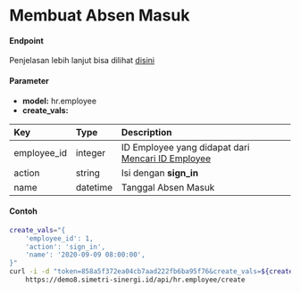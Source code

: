 # Membuat Absen Masuk
#### Endpoint
Penjelasan lebih lanjut bisa dilihat [disini](../list_api/create_data.md)

#### Parameter
- <b>model:</b> hr.employee</br>
- <b>create_vals:</b> </br>

| Key           | Type          | Description                                                                       |
| :---          | :---          | :---                                                                              |
| employee_id   | integer       | ID Employee yang didapat dari [Mencari ID Employee](../search_master/employee.md) |
| action        | string        | Isi dengan <b>sign_in</b>                                                         |
| name          | datetime      | Tanggal Absen Masuk                                                               |

#### Contoh
```bash
create_vals="{
    'employee_id': 1,
    'action': 'sign_in',
    'name': '2020-09-09 08:00:00',
}"
curl -i -d "token=858a5f372ea04cb7aad222fb6ba95f76&create_vals=${create_vals}" \
    https://demo8.simetri-sinergi.id/api/hr.employee/create
```
